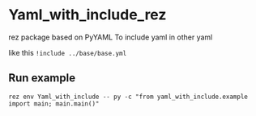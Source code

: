 # Yaml_with_include_rez
rez package based on PyYAML
To include yaml in other yaml

like this  ```!include ../base/base.yml```


## Run example 
```rez env Yaml_with_include -- py -c "from yaml_with_include.example import main; main.main()"```
